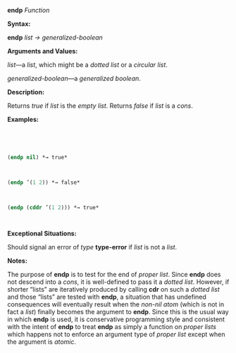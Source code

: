 **endp** *Function* 



**Syntax:** 



**endp** *list → generalized-boolean* 



**Arguments and Values:** 



*list*—a *list*, which might be a *dotted list* or a *circular list*. 



*generalized-boolean*—a *generalized boolean*. 



**Description:** 



Returns *true* if *list* is the *empty list*. Returns *false* if *list* is a *cons*. 



**Examples:**
```lisp
 



(endp nil) *→ true* 



(endp ’(1 2)) *→ false* 



(endp (cddr ’(1 2))) *→ true* 




```
**Exceptional Situations:** 



Should signal an error of *type* **type-error** if *list* is not a *list*. 



**Notes:** 



The purpose of **endp** is to test for the end of *proper list*. Since **endp** does not descend into a *cons*, it is well-defined to pass it a *dotted list*. However, if shorter “lists” are iteratively produced by calling **cdr** on such a *dotted list* and those “lists” are tested with **endp**, a situation that has undefined consequences will eventually result when the *non-nil atom* (which is not in fact a *list*) finally becomes the argument to **endp**. Since this is the usual way in which **endp** is used, it is conservative programming style and consistent with the intent of **endp** to treat **endp** as simply a function on *proper lists* which happens not to enforce an argument type of *proper list* except when the argument is *atomic*. 



